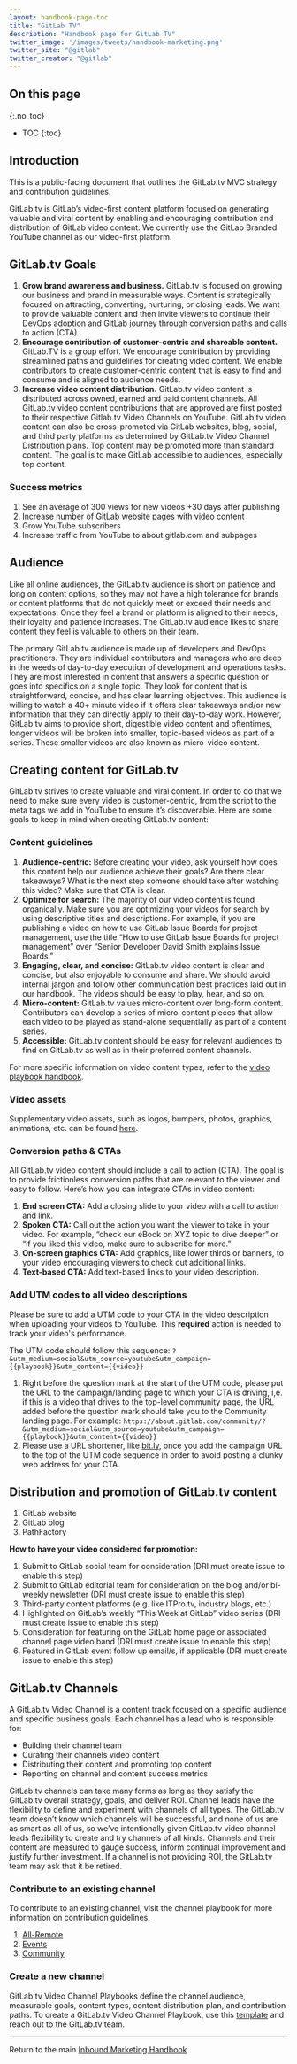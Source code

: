 ```yaml
---
layout: handbook-page-toc
title: "GitLab TV"
description: "Handbook page for GitLab TV"
twitter_image: '/images/tweets/handbook-marketing.png'
twitter_site: "@gitlab"
twitter_creator: "@gitlab"
---
```

## On this page
{:.no_toc}

- TOC
{:toc}
## Introduction

This is a public-facing document that outlines the GitLab.tv MVC strategy and contribution guidelines.

GitLab.tv is GitLab’s video-first content platform focused on generating valuable and viral content by enabling and encouraging contribution and distribution of GitLab video content. We currently use the GitLab Branded YouTube channel as our video-first platform.

## GitLab.tv Goals

1. **Grow brand awareness and business.**
GitLab.tv is focused on growing our business and brand in measurable ways. Content is strategically focused on attracting, converting, nurturing, or closing leads. We want to provide valuable content and then invite viewers to continue their DevOps adoption and GitLab journey through conversion paths and calls to action (CTA).
1. **Encourage contribution of customer-centric and shareable content.**
GitLab.TV is a group effort. We encourage contribution by providing streamlined paths and guidelines for creating video content. We enable contributors to create customer-centric content that is easy to find and consume and is aligned to audience needs.
1. **Increase video content distribution.**
GitLab.tv video content is distributed across owned, earned and paid content channels. All GitLab.tv video content contributions that are approved are first posted to their respective Gitlab.tv Video Channels on YouTube. GitLab.tv video content can also be cross-promoted via GitLab websites, blog, social, and third party platforms as determined by GitLab.tv Video Channel Distribution plans. Top content may be promoted more than standard content. The goal is to make GitLab accessible to audiences, especially top content.

### Success metrics

1. See an average of 300 views for new videos +30 days after publishing
1. Increase number of GitLab website pages with video content
1. Grow YouTube subscribers
1. Increase traffic from YouTube to about.gitlab.com and subpages

## Audience

Like all online audiences, the GitLab.tv audience is short on patience and long on content options, so they may not have a high tolerance for brands or content platforms that do not quickly meet or exceed their needs and expectations. Once they feel a brand or platform is aligned to their needs, their loyalty and patience increases. The GitLab.tv audience likes to share content they feel is valuable to others on their team.

The primary GitLab.tv audience is made up of developers and DevOps practitioners. They are individual contributors and managers who are deep in the weeds of day-to-day execution of development and operations tasks. They are most interested in content that answers a specific question or goes into specifics on a single topic. They look for content that is straightforward, concise, and has clear learning objectives. This audience is willing to watch a 40+ minute video if it offers clear takeaways and/or new information that they can directly apply to their day-to-day work. However, GitLab.tv aims to provide short, digestible video content and oftentimes, longer videos will be broken into smaller, topic-based videos as part of a series. These smaller videos are also known as micro-video content.

## Creating content for GitLab.tv
GitLab.tv strives to create valuable and viral content. In order to do that we need to make sure every video is customer-centric, from the script to the meta tags we add in YouTube to ensure it’s discoverable. Here are some goals to keep in mind when creating GitLab.tv content:
### Content guidelines
1. **Audience-centric:** Before creating your video, ask yourself how does this content help our audience achieve their goals? Are there clear takeaways? What is the next step someone should take after watching this video? Make sure that CTA is clear. 
1. **Optimize for search:** The majority of our video content is found organically. Make sure you are optimizing your videos for search by using descriptive titles and descriptions. For example, if you are publishing a video on how to use GitLab Issue Boards for project management, use the title “How to use GitLab Issue Boards for project management” over “Senior Developer David Smith explains Issue Boards.”
1. **Engaging, clear, and concise:** GitLab.tv video content is clear and concise, but also enjoyable to consume and share. We should avoid internal jargon and follow other communication best practices laid out in our handbook. The videos should be easy to play, hear, and so on. 
1. **Micro-content:** GitLab.tv values micro-content over long-form content. Contributors can develop a series of micro-content pieces that allow each video to be played as stand-alone sequentially as part of a content series.
1. **Accessible:** GitLab.tv content should be easy for relevant audiences to find on GitLab.tv as well as in their preferred content channels.

For more specific information on video content types, refer to the [video playbook handbook](/handbook/communication/video-playbook/).

### Video assets

Supplementary video assets, such as logos, bumpers, photos, graphics, animations, etc. can be found [here](https://drive.google.com/drive/folders/0B6i7Xg1yiB8tZWhKbzlsOFpfVDg?usp=sharing).

### Conversion paths & CTAs

All GitLab.tv video content should include a call to action (CTA). The goal is to provide frictionless conversion paths that are relevant to the viewer and easy to follow. Here’s how you can integrate CTAs in video content:

1. **End screen CTA:** Add a closing slide to your video with a call to action and link.
1. **Spoken CTA:** Call out the action you want the viewer to take in your video. For example, “check our eBook on XYZ topic to dive deeper” or “if you liked this video, make sure to subscribe for more.”
1. **On-screen graphics CTA:** Add graphics, like lower thirds or banners, to your video encouraging viewers to check out additional links.
1. **Text-based CTA:** Add text-based links to your video description.

### Add UTM codes to all video descriptions

Please be sure to add a UTM code to your CTA in the video description when uploading your videos to YouTube. This **required** action is needed to track your video's performance. 

The UTM code should follow this sequence: `?&utm_medium=social&utm_source=youtube&utm_campaign={{playbook}}&utm_content={{video}}`
1. Right before the question mark at the start of the UTM code, please put the URL to the campaign/landing page to which your CTA is driving, i,e. if this is a video that drives to the top-level community page, the URL added before the question mark should take you to the Community landing page. For example: `https://about.gitlab.com/community/?&utm_medium=social&utm_source=youtube&utm_campaign={{playbook}}&utm_content={{video}}`
2. Please use a URL shortener, like [bit.ly](https://bitly.com/), once you add the campaign URL to the top of the UTM code sequence in order to avoid posting a clunky web address for your CTA. 

## Distribution and promotion of GitLab.tv content

1. GitLab website
1. GitLab blog
1. PathFactory

**How to have your video considered for promotion:**
1. Submit to GitLab social team for consideration (DRI must create issue to enable this step)
2. Submit to GitLab editorial team for consideration on the blog and/or bi-weekly newsletter (DRI must create issue to enable this step)
3. Third-party content platforms (e.g. like ITPro.tv, industry blogs, etc.)
4. Highlighted on GitLab’s weekly “This Week at GitLab” video series (DRI must create issue to enable this step)
5. Consideration for featuring on the GitLab home page or associated channel page video band (DRI must create issue to enable this step)
6. Featured in GitLab event follow up email/s, if applicable (DRI must create issue to enable this step)

## GitLab.tv Channels

A GitLab.tv Video Channel is a content track focused on a specific audience and specific business goals. Each channel has a lead who is responsible for:

- Building their channel team 
- Curating their channels video content 
- Distributing their content and promoting top content
- Reporting on channel and content success metrics

GitLab.tv channels can take many forms as long as they satisfy the GitLab.tv overall strategy, goals, and deliver ROI. Channel leads have the flexibility to define and experiment with channels of all types. The GitLab.tv team doesn’t know which channels will be successful, and none of us are as smart as all of us, so we’ve intentionally given GitLab.tv video channel leads flexibility to create and try channels of all kinds. Channels and their content are measured to gauge success, inform continual improvement and justify further investment. If a channel is not providing ROI, the GitLab.tv team may ask that it be retired. 

### Contribute to an existing channel

To contribute to an existing channel, visit the channel playbook for more information on contribution guidelines. 

1. [All-Remote](/handbook/marketing/inbound-marketing/content/digital-production/gitlab-tv/all-remote-channel-playbook/)
1. [Events](/handbook/marketing/inbound-marketing/content/digital-production/events-channel-playbook/)
1. [Community](/handbook/marketing/inbound-marketing/content/digital-production/gitlab-tv/community-video-playbook/)

### Create a new channel

GitLab.tv Video Channel Playbooks define the channel audience, measurable goals, content types, content distribution plan, and contribution paths. To create a GitLab.tv Video Channel Playbook, use this [template](https://docs.google.com/document/d/1YEMzrvmo9g2ukDTsOlmMatzELu0FhmkaBil_DRVGv6Q/edit?usp=sharing) and reach out to the GitLab.tv team. 

----

Return to the main [Inbound Marketing Handbook](/handbook/marketing/inbound-marketing/).


